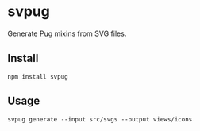 # svpug

Generate [Pug](https://pugjs.org) mixins from SVG files.


## Install 
```
npm install svpug
```

## Usage
```
svpug generate --input src/svgs --output views/icons
```
